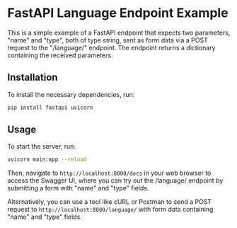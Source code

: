 # FastAPI Language Endpoint Example

This is a simple example of a FastAPI endpoint that expects two parameters, "name" and "type", both of type string, sent as form data via a POST request to the "/language/" endpoint. The endpoint returns a dictionary containing the received parameters.

## Installation

To install the necessary dependencies, run:

```bash
pip install fastapi uvicorn
```

## Usage

To start the server, run:

```bash
uvicorn main:app --reload
```

Then, navigate to `http://localhost:8000/docs` in your web browser to access the Swagger UI, where you can try out the /language/ endpoint by submitting a form with "name" and "type" fields.

Alternatively, you can use a tool like cURL or Postman to send a POST request to `http://localhost:8000/language/` with form data containing "name" and "type" fields.

